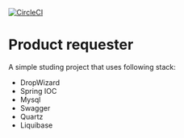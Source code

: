[![CircleCI](https://circleci.com/gh/kh0ma/product-requester/tree/Issue_5_Create_data_access_layer.svg?style=svg)](https://circleci.com/gh/kh0ma/product-requester/tree/Issue_5_Create_data_access_layer)

# Product requester
A simple studing project that uses following stack:
*  DropWizard
*  Spring IOC
*  Mysql
*  Swagger
*  Quartz
*  Liquibase
